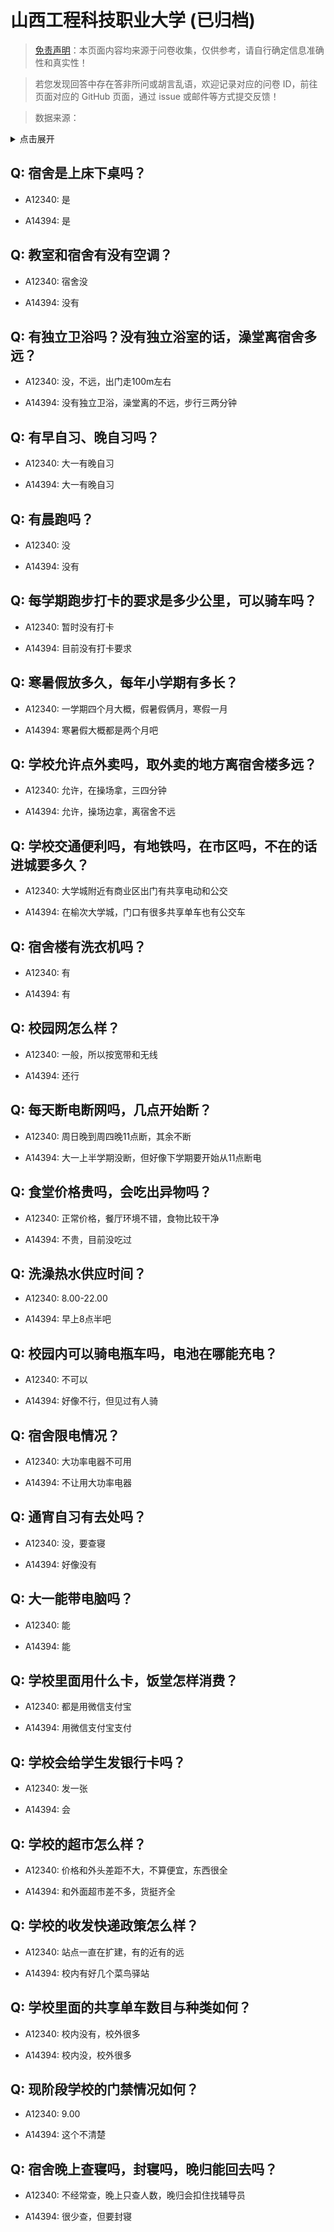 # 山西工程科技职业大学 (已归档)

> [免责声明](https://colleges.chat/#_3)：本页面内容均来源于问卷收集，仅供参考，请自行确定信息准确性和真实性！

> 若您发现回答中存在答非所问或胡言乱语，欢迎记录对应的问卷 ID，前往页面对应的 GitHub 页面，通过 issue 或邮件等方式提交反馈！

> 数据来源：

<details><summary>点击展开</summary>
<ul>
<li>A12340: 匿名 (2022 年 06 月)</li>
<li>A14394: 匿名 (2022 年 07 月)</li>
</ul>
</details>

## Q: 宿舍是上床下桌吗？

- A12340: 是

- A14394: 是

## Q: 教室和宿舍有没有空调？

- A12340: 宿舍没

- A14394: 没有

## Q: 有独立卫浴吗？没有独立浴室的话，澡堂离宿舍多远？

- A12340: 没，不远，出门走100m左右

- A14394: 没有独立卫浴，澡堂离的不远，步行三两分钟

## Q: 有早自习、晚自习吗？

- A12340: 大一有晚自习

- A14394: 大一有晚自习

## Q: 有晨跑吗？

- A12340: 没

- A14394: 没有

## Q: 每学期跑步打卡的要求是多少公里，可以骑车吗？

- A12340: 暂时没有打卡

- A14394: 目前没有打卡要求

## Q: 寒暑假放多久，每年小学期有多长？

- A12340: 一学期四个月大概，假暑假俩月，寒假一月

- A14394: 寒暑假大概都是两个月吧

## Q: 学校允许点外卖吗，取外卖的地方离宿舍楼多远？

- A12340: 允许，在操场拿，三四分钟

- A14394: 允许，操场边拿，离宿舍不远

## Q: 学校交通便利吗，有地铁吗，在市区吗，不在的话进城要多久？

- A12340: 大学城附近有商业区出门有共享电动和公交

- A14394: 在榆次大学城，门口有很多共享单车也有公交车

## Q: 宿舍楼有洗衣机吗？

- A12340: 有

- A14394: 有

## Q: 校园网怎么样？

- A12340: 一般，所以按宽带和无线

- A14394: 还行

## Q: 每天断电断网吗，几点开始断？

- A12340: 周日晚到周四晚11点断，其余不断

- A14394: 大一上半学期没断，但好像下学期要开始从11点断电

## Q: 食堂价格贵吗，会吃出异物吗？

- A12340: 正常价格，餐厅环境不错，食物比较干净

- A14394: 不贵，目前没吃过

## Q: 洗澡热水供应时间？

- A12340: 8.00-22.00

- A14394: 早上8点半吧

## Q: 校园内可以骑电瓶车吗，电池在哪能充电？

- A12340: 不可以

- A14394: 好像不行，但见过有人骑

## Q: 宿舍限电情况？

- A12340: 大功率电器不可用

- A14394: 不让用大功率电器

## Q: 通宵自习有去处吗？

- A12340: 没，要查寝

- A14394: 好像没有

## Q: 大一能带电脑吗？

- A12340: 能

- A14394: 能

## Q: 学校里面用什么卡，饭堂怎样消费？

- A12340: 都是用微信支付宝

- A14394: 用微信支付宝支付

## Q: 学校会给学生发银行卡吗？

- A12340: 发一张

- A14394: 会

## Q: 学校的超市怎么样？

- A12340: 价格和外头差距不大，不算便宜，东西很全

- A14394: 和外面超市差不多，货挺齐全

## Q: 学校的收发快递政策怎么样？

- A12340: 站点一直在扩建，有的近有的远

- A14394: 校内有好几个菜鸟驿站

## Q: 学校里面的共享单车数目与种类如何？

- A12340: 校内没有，校外很多

- A14394: 校内没，校外很多

## Q: 现阶段学校的门禁情况如何？

- A12340: 9.00

- A14394: 这个不清楚

## Q: 宿舍晚上查寝吗，封寝吗，晚归能回去吗？

- A12340: 不经常查，晚上只查人数，晚归会扣住找辅导员

- A14394: 很少查，但要封寝


